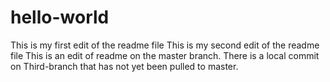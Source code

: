 # hello-world
This is my first edit of the readme file
This is my second edit of the readme file
This is an edit of readme on the master branch. There is a local commit on Third-branch that has not yet been pulled to master.
